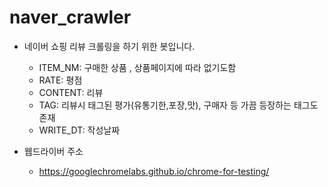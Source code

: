 # naver_crawler

- 네이버 쇼핑 리뷰 크롤링을 하기 위한 봇입니다.

    - ITEM_NM: 구매한 상품 , 상품페이지에 따라 없기도함
    - RATE: 평점
    - CONTENT: 리뷰
    - TAG: 리뷰시 태그된 평가(유통기한,포장,맛), 구매자 등 가끔 등장하는 태그도 존재
    - WRITE_DT: 작성날짜
 
- 웹드라이버 주소
    - https://googlechromelabs.github.io/chrome-for-testing/
